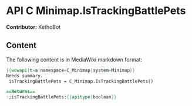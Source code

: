 # API C Minimap.IsTrackingBattlePets

**Contributor:** KethoBot

## Content

The following content is in MediaWiki markdown format:

```mediawiki
{{wowapi|t=a|namespace=C_Minimap|system=Minimap}}
Needs summary.
 isTrackingBattlePets = C_Minimap.IsTrackingBattlePets()

==Returns==
:;isTrackingBattlePets:{{apitype|boolean}}
```